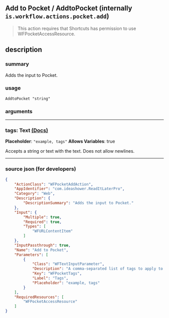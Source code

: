 
## Add to Pocket / AddtoPocket (internally `is.workflow.actions.pocket.add`)

> This action requires that Shortcuts has permission to use WFPocketAccessResource.


## description

### summary

Adds the input to Pocket.


### usage
```
AddtoPocket "string"
```

### arguments

---

### tags: Text [(Docs)](https://pfgithub.github.io/shortcutslang/gettingstarted#text-field)
**Placeholder**: `"example, tags"`
**Allows Variables**: true



Accepts a string 
or text
with the text. Does not allow newlines.

---

### source json (for developers)

```json
{
	"ActionClass": "WFPocketAddAction",
	"AppIdentifier": "com.ideashower.ReadItLaterPro",
	"Category": "Web",
	"Description": {
		"DescriptionSummary": "Adds the input to Pocket."
	},
	"Input": {
		"Multiple": true,
		"Required": true,
		"Types": [
			"WFURLContentItem"
		]
	},
	"InputPassthrough": true,
	"Name": "Add to Pocket",
	"Parameters": [
		{
			"Class": "WFTextInputParameter",
			"Description": "A comma-separated list of tags to apply to the items added to Pocket.",
			"Key": "WFPocketTags",
			"Label": "Tags",
			"Placeholder": "example, tags"
		}
	],
	"RequiredResources": [
		"WFPocketAccessResource"
	]
}
```
